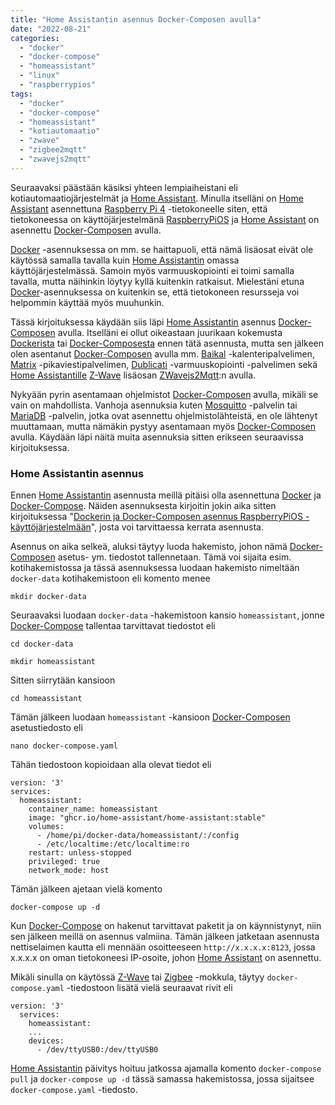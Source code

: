 ```yaml
---
title: "Home Assistantin asennus Docker-Composen avulla"
date: "2022-08-21"
categories: 
  - "docker"
  - "docker-compose"
  - "homeassistant"
  - "linux"
  - "raspberrypios"
tags: 
  - "docker"
  - "docker-compose"
  - "homeassistant"
  - "kotiautomaatio"
  - "zwave"
  - "zigbee2mqtt"
  - "zwavejs2mqtt"
---
```


Seuraavaksi päästään käsiksi yhteen lempiaiheistani eli kotiautomaatiojärjestelmät ja [Home Assistant](https://www.home-assistant.io/). Minulla itselläni on [Home Assistant](https://www.home-assistant.io/) asennettuna [Raspberry Pi 4](https://www.raspberrypi.com/products/raspberry-pi-4-model-b/) -tietokoneelle siten, että tietokoneessa on käyttöjärjestelmänä [RaspberryPiOS](https://www.raspberrypi.com/software/) ja [Home Assistant](https://www.home-assistant.io/) on asennettu [Docker-Composen](https://docs.docker.com/compose/) avulla.

[Docker](https://www.docker.com/) -asennuksessa on mm. se haittapuoli, että nämä lisäosat eivät ole käytössä samalla tavalla kuin [Home Assistantin](https://www.home-assistant.io/) omassa käyttöjärjestelmässä. Samoin myös varmuuskopiointi ei toimi samalla tavalla, mutta näihinkin löytyy kyllä kuitenkin ratkaisut. Mielestäni etuna [Docker](https://www.docker.com/)\-asennuksessa on kuitenkin se, että tietokoneen resursseja voi helpommin käyttää myös muuhunkin.

Tässä kirjoituksessa käydään siis läpi [Home Assistantin](https://www.home-assistant.io/) asennus [Docker-Composen](https://docs.docker.com/compose/) avulla. Itselläni ei ollut oikeastaan juurikaan kokemusta [Dockerista](https://www.docker.com/) tai [Docker-Composesta](https://docs.docker.com/compose/) ennen tätä asennusta, mutta sen jälkeen olen asentanut [Docker-Composen](https://docs.docker.com/compose/) avulla mm. [Baikal](https://sabre.io/baikal/) -kalenteripalvelimen, [Matrix](https://matrix.org/) -pikaviestipalvelimen, [Dublicati](https://www.duplicati.com/) -varmuuskopiointi -palvelimen sekä [Home Assistantille](https://www.home-assistant.io/) [Z-Wave](https://en.wikipedia.org/wiki/Z-Wave) lisäosan [ZWavejs2Mqtt](https://zwave-js.github.io/zwavejs2mqtt/#/):n avulla.

Nykyään pyrin asentamaan ohjelmistot [Docker-Composen](https://docs.docker.com/compose/) avulla, mikäli se vain on mahdollista. Vanhoja asennuksia kuten [Mosquitto](https://mosquitto.org/) -palvelin tai [MariaDB](https://mariadb.org/) -palvelin, jotka ovat asennettu ohjelmistolähteistä, en ole lähtenyt muuttamaan, mutta nämäkin pystyy asentamaan myös [Docker-Composen](https://docs.docker.com/compose/) avulla. Käydään läpi näitä muita asennuksia sitten erikseen seuraavissa kirjoituksessa.

### Home Assistantin asennus

Ennen [Home Assistantin](https://www.home-assistant.io/) asennusta meillä pitäisi olla asennettuna [Docker](https://www.docker.com/) ja [Docker-Compose](https://docs.docker.com/compose/). Näiden asennuksesta kirjoitin jokin aika sitten kirjoituksessa "[Dockerin ja Docker-Composen asennus RaspberryPiOS -käyttöjärjestelmään](https://fasted.dy.fi/index.php/2022/08/dockerin-ja-docker-composen-asennus-raspberrypios-kayttojarjestelmaan/)", josta voi tarvittaessa kerrata asennusta.

Asennus on aika selkeä, aluksi täytyy luoda hakemisto, johon nämä [Docker-Composen](https://docs.docker.com/compose/) asetus- ym. tiedostot tallennetaan. Tämä voi sijaita esim. kotihakemistossa ja tässä asennuksessa luodaan hakemisto nimeltään `docker-data` kotihakemistoon eli komento menee

`mkdir docker-data`

Seuraavaksi luodaan `docker-data` -hakemistoon kansio `homeassistant`, jonne [Docker-Compose](https://docs.docker.com/compose/) tallentaa tarvittavat tiedostot eli

`cd docker-data`

`mkdir homeassistant`

Sitten siirrytään kansioon

`cd homeassistant`

Tämän jälkeen luodaan `homeassistant` -kansioon [Docker-Composen](https://docs.docker.com/compose/) asetustiedosto eli

`nano docker-compose.yaml`

Tähän tiedostoon kopioidaan alla olevat tiedot eli

```
version: '3'
services:
  homeassistant:
    container_name: homeassistant
    image: "ghcr.io/home-assistant/home-assistant:stable"
    volumes:
      - /home/pi/docker-data/homeassistant/:/config
      - /etc/localtime:/etc/localtime:ro
    restart: unless-stopped
    privileged: true
    network_mode: host
```

Tämän jälkeen ajetaan vielä komento

`docker-compose up -d`

Kun [Docker-Compose](https://docs.docker.com/compose/) on hakenut tarvittavat paketit ja on käynnistynyt, niin sen jälkeen meillä on asennus valmiina. Tämän jälkeen jatketaan asennusta nettiselaimen kautta eli mennään osoitteeseen `http://x.x.x.x:8123`, jossa x.x.x.x on oman tietokoneesi IP-osoite, johon [Home Assistant](https://www.home-assistant.io/) on asennettu.

Mikäli sinulla on käytössä [Z-Wave](https://en.wikipedia.org/wiki/Z-Wave) tai [Zigbee](https://en.wikipedia.org/wiki/Zigbee) -mokkula, täytyy `docker-compose.yaml` -tiedostoon lisätä vielä seuraavat rivit eli

```
version: '3'
  services:
    homeassistant:
    ...
    devices:
      - /dev/ttyUSB0:/dev/ttyUSB0
```

[Home Assistantin](https://www.home-assistant.io/) päivitys hoituu jatkossa ajamalla komento `docker-compose pull` ja `docker-compose up -d` tässä samassa hakemistossa, jossa sijaitsee `docker-compose.yaml` \-tiedosto.

